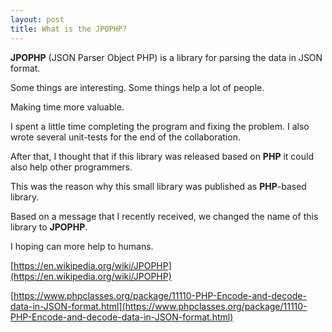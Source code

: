 ```yaml
---
layout: post
title: What is the JPOPHP?
---
```


**JPOPHP** (JSON Parser Object PHP) is a library for parsing the data in JSON format.

Some things are interesting.
Some things help a lot of people.

Making time more valuable.

I spent a little time completing the program and fixing the problem.
I also wrote several unit-tests for the end of the collaboration.

After that, I thought that if this library was released based on **PHP** it could also help other programmers.

This was the reason why this small library was published as **PHP**-based library.

Based on a message that I recently received, we changed the name of this library to **JPOPHP**.

I hoping can more help to humans.

[https://en.wikipedia.org/wiki/JPOPHP](https://en.wikipedia.org/wiki/JPOPHP)

[https://www.phpclasses.org/package/11110-PHP-Encode-and-decode-data-in-JSON-format.html](https://www.phpclasses.org/package/11110-PHP-Encode-and-decode-data-in-JSON-format.html)

